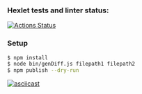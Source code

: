 ### Hexlet tests and linter status:
[![Actions Status](https://github.com/dragin96/qa-auto-engineer-javascript-project-87/workflows/hexlet-check/badge.svg)](https://github.com/dragin96/qa-auto-engineer-javascript-project-87/actions)

### Setup

```sh
$ npm install
$ node bin/genDiff.js filepath1 filepath2
$ npm publish --dry-run
```
[![asciicast](https://asciinema.org/a/URR2MtpoMViMnxxpeSnsMxZXk.svg)](https://asciinema.org/a/URR2MtpoMViMnxxpeSnsMxZXk)